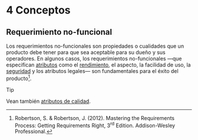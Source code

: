 # 4 Conceptos

## Requerimiento no-funcional

Los requerimientos no-funcionales son propiedades o cualidades que un producto
debe tener para que sea aceptable para su dueño y sus operadores. En algunos
casos, los requerimientos no-funcionales —que especifican
[atributos](./4_Atributos_de_calidad.md) como el
[rendimiento](./4_Rendimiento.md), el aspecto, la facilidad de uso, la
[seguridad](./4_Seguridad.md) y los atributos legales— son fundamentales para el
éxito del producto[^1].

[^1]: Robertson, S. & Robertson, J. (2012). Mastering the Requirements Process:
    Getting Requirements Right, 3<sup>rd</sup> Edition. Addison-Wesley
    Professional.

> [!TIP]
> Vean también [atributos de calidad](./4_Atributos_de_calidad.md).
